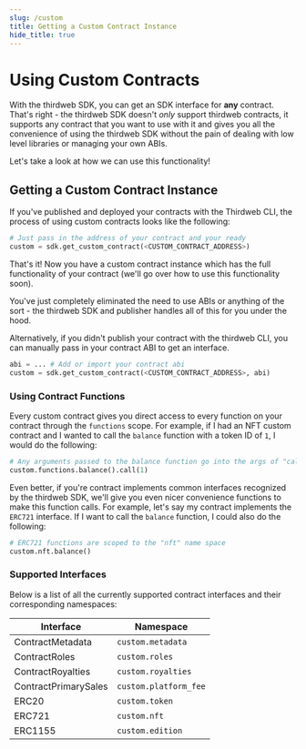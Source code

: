 ```yaml
---
slug: /custom
title: Getting a Custom Contract Instance
hide_title: true
---
```

# Using Custom Contracts

With the thirdweb SDK, you can get an SDK interface for **any** contract. That's right - the thirdweb SDK doesn't *only* support thirdweb contracts, it supports any contract that you want to use with it and gives you all the convenience of using the thirdweb SDK without the pain of dealing with low level libraries or managing your own ABIs.

Let's take a look at how we can use this functionality!

## Getting a Custom Contract Instance

If you've published and deployed your contracts with the Thirdweb CLI, the process of using custom contracts looks like the following:

```python
# Just pass in the address of your contract and your ready
custom = sdk.get_custom_contract(<CUSTOM_CONTRACT_ADDRESS>) 
```

That's it! Now you have a custom contract instance which has the full functionality of your contract (we'll go over how to use this functionality soon).

You've just completely eliminated the need to use ABIs or anything of the sort - the thirdweb SDK and publisher handles all of this for you under the hood.

Alternatively, if you didn't publish your contract with the thirdweb CLI, you can manually pass in your contract ABI to get an interface.

```python
abi = ... # Add or import your contract abi 
custom = sdk.get_custom_contract(<CUSTOM_CONTRACT_ADDRESS>, abi)
```

### Using Contract Functions

Every custom contract gives you direct access to every function on your contract through the `functions` scope. For example, if I had an NFT custom contract and I wanted to call the `balance` function with a token ID of `1`, I would do the following:

```python
# Any arguments passed to the balance function go into the args of "call"
custom.functions.balance().call(1)
```

Even better, if you're contract implements common interfaces recognized by the thirdweb SDK, we'll give you even nicer convenience functions to make this function calls. For example, let's say my contract implements the `ERC721` interface. If I want to call the `balance` function, I could also do the following:

```python
# ERC721 functions are scoped to the "nft" name space
custom.nft.balance()
```

### Supported Interfaces

Below is a list of all the currently supported contract interfaces and their corresponding namespaces:

| Interface      | Namespace |
| ----------- | ----------- |
| ContractMetadata     | `custom.metadata` |
| ContractRoles   | `custom.roles` |
| ContractRoyalties   | `custom.royalties` |
| ContractPrimarySales   | `custom.platform_fee` |
| ERC20   | `custom.token`        |
| ERC721   | `custom.nft`        |
| ERC1155   | `custom.edition`        |